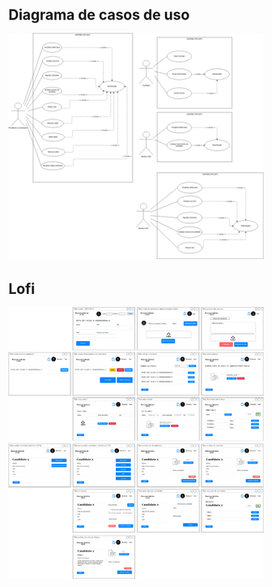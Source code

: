 # Diagrama de casos de uso

![use-cases](https://github.com/Piton-Fatec/cps-geti/blob/master/diagrams/use-case.png)


# Lofi

![lofi](https://github.com/Piton-Fatec/cps-geti/blob/master/diagrams/lofi.png)
